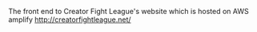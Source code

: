 The front end to Creator Fight League's website which is hosted on AWS amplify
http://creatorfightleague.net/

